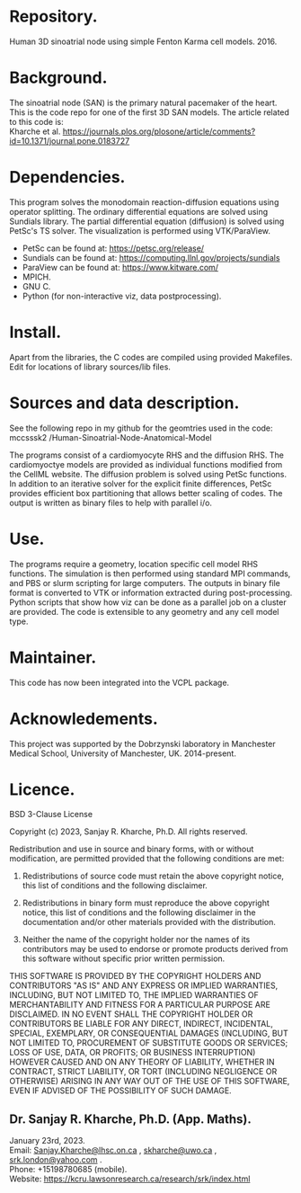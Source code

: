 # Repository.  

Human 3D sinoatrial node using simple Fenton Karma cell models. 2016.

# Background.  

The sinoatrial node (SAN) is the primary natural pacemaker of the heart. This is the code repo for one of the first 3D SAN models.
The article related to this code is:  
Kharche et al. https://journals.plos.org/plosone/article/comments?id=10.1371/journal.pone.0183727

# Dependencies.  

This program solves the monodomain reaction-diffusion equations using operator splitting.
The ordinary differential equations are solved using Sundials library.
The partial differential equation (diffusion) is solved using PetSc's TS solver.
The visualization is performed using VTK/ParaView.

* PetSc can be found at: https://petsc.org/release/  
* Sundials can be found at: https://computing.llnl.gov/projects/sundials  
* ParaView can be found at: https://www.kitware.com/
* MPICH.
* GNU C.
* Python (for non-interactive viz, data postprocessing).

# Install.  

Apart from the libraries, the C codes are compiled using provided Makefiles. Edit for locations of library sources/lib files.

# Sources and data description.  

See the following repo in my github for the geomtries used in the code:  mccsssk2 /Human-Sinoatrial-Node-Anatomical-Model  

The programs consist of a cardiomyocyte RHS and the diffusion RHS. The cardiomyoctye models are provided as individual
functions modified from the CellML website. The diffusion problem is solved using PetSc functions. In addition to an iterative solver
for the explicit finite differences, PetSc provides efficient box partitioning that allows better scaling of codes.
The output is written as binary files to help with parallel i/o.

# Use.  

The programs require a geometry, location specific cell model RHS functions. The simulation is then performed using standard
MPI commands, and PBS or slurm scripting for large computers. The outputs in binary file format is converted to VTK or information
extracted during post-processing. Python scripts that show how viz can be done as a parallel job on a cluster are provided. 
The code is extensible to any geometry and any cell model type.

# Maintainer.  

This code has now been integrated into the VCPL package.

# Acknowledements.

This project was supported by the Dobrzynski laboratory in Manchester Medical School, University of Manchester, UK. 2014-present.

# Licence.

BSD 3-Clause License

Copyright (c) 2023, Sanjay R. Kharche, Ph.D.
All rights reserved.

Redistribution and use in source and binary forms, with or without
modification, are permitted provided that the following conditions are met:

1. Redistributions of source code must retain the above copyright notice, this
   list of conditions and the following disclaimer.

2. Redistributions in binary form must reproduce the above copyright notice,
   this list of conditions and the following disclaimer in the documentation
   and/or other materials provided with the distribution.

3. Neither the name of the copyright holder nor the names of its
   contributors may be used to endorse or promote products derived from
   this software without specific prior written permission.

THIS SOFTWARE IS PROVIDED BY THE COPYRIGHT HOLDERS AND CONTRIBUTORS "AS IS"
AND ANY EXPRESS OR IMPLIED WARRANTIES, INCLUDING, BUT NOT LIMITED TO, THE
IMPLIED WARRANTIES OF MERCHANTABILITY AND FITNESS FOR A PARTICULAR PURPOSE ARE
DISCLAIMED. IN NO EVENT SHALL THE COPYRIGHT HOLDER OR CONTRIBUTORS BE LIABLE
FOR ANY DIRECT, INDIRECT, INCIDENTAL, SPECIAL, EXEMPLARY, OR CONSEQUENTIAL
DAMAGES (INCLUDING, BUT NOT LIMITED TO, PROCUREMENT OF SUBSTITUTE GOODS OR
SERVICES; LOSS OF USE, DATA, OR PROFITS; OR BUSINESS INTERRUPTION) HOWEVER
CAUSED AND ON ANY THEORY OF LIABILITY, WHETHER IN CONTRACT, STRICT LIABILITY,
OR TORT (INCLUDING NEGLIGENCE OR OTHERWISE) ARISING IN ANY WAY OUT OF THE USE
OF THIS SOFTWARE, EVEN IF ADVISED OF THE POSSIBILITY OF SUCH DAMAGE.

## Dr. Sanjay R. Kharche, Ph.D. (App. Maths).  
January 23rd, 2023.  
Email: Sanjay.Kharche@lhsc.on.ca , skharche@uwo.ca , srk.london@yahoo.com .  
Phone: +15198780685 (mobile).  
Website: https://kcru.lawsonresearch.ca/research/srk/index.html  

